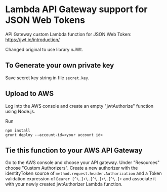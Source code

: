 Lambda API Gateway support for JSON Web Tokens
==============================================

API Gateway custom Lambda function for JSON Web Token: https://jwt.io/introduction/

Changed original to use library nJWt.

To Generate your own private key
--------------------------------
Save secret key string in file `secret.key`.

Upload to AWS
-------------

Log into the AWS console and create an empty "jwtAuthorize" function using Node.js.

Run

```
npm install
grunt deploy --account-id=<your account id>
```

Tie this function to your AWS API Gateway
-----------------------------------------

Go to the AWS console and choose your API gateway. Under "Resources" choose "Custom Authorizers".
Create a new authorizer with the identityToken source of `method.request.header.Authorization`
and a Token validation expression of `Bearer [^\.]+\.[^\.]+\.[^\.]+` and associate it with your newly
created jwtAuthorizer Lambda function.
